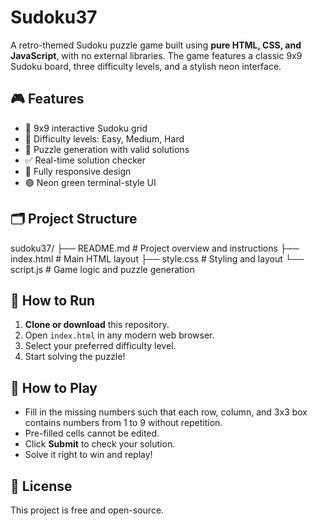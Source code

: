 # Sudoku37

A retro-themed Sudoku puzzle game built using **pure HTML, CSS, and JavaScript**, with no external libraries. The game features a classic 9x9 Sudoku board, three difficulty levels, and a stylish neon interface.

## 🎮 Features

- 🔢 9x9 interactive Sudoku grid
- 🧠 Difficulty levels: Easy, Medium, Hard
- 🧩 Puzzle generation with valid solutions
- ✅ Real-time solution checker
- 📱 Fully responsive design
- 🟢 Neon green terminal-style UI

## 🗂 Project Structure

sudoku37/
├── README.md # Project overview and instructions
├── index.html # Main HTML layout
├── style.css # Styling and layout
└── script.js # Game logic and puzzle generation


## 🚀 How to Run

1. **Clone or download** this repository.
2. Open `index.html` in any modern web browser.
3. Select your preferred difficulty level.
4. Start solving the puzzle!

## 📝 How to Play

- Fill in the missing numbers such that each row, column, and 3x3 box contains numbers from 1 to 9 without repetition.
- Pre-filled cells cannot be edited.
- Click **Submit** to check your solution.
- Solve it right to win and replay!

## 📜 License

This project is free and open-source.
